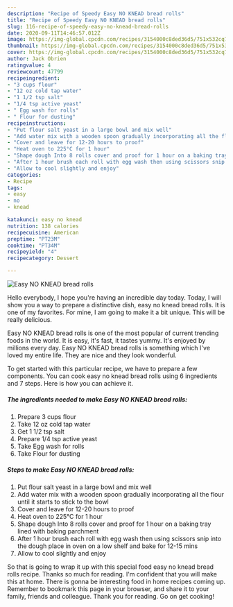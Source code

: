 ```yaml
---
description: "Recipe of Speedy Easy NO KNEAD bread rolls"
title: "Recipe of Speedy Easy NO KNEAD bread rolls"
slug: 116-recipe-of-speedy-easy-no-knead-bread-rolls
date: 2020-09-11T14:46:57.012Z
image: https://img-global.cpcdn.com/recipes/3154000c8ded36d5/751x532cq70/easy-no-knead-bread-rolls-recipe-main-photo.jpg
thumbnail: https://img-global.cpcdn.com/recipes/3154000c8ded36d5/751x532cq70/easy-no-knead-bread-rolls-recipe-main-photo.jpg
cover: https://img-global.cpcdn.com/recipes/3154000c8ded36d5/751x532cq70/easy-no-knead-bread-rolls-recipe-main-photo.jpg
author: Jack Obrien
ratingvalue: 4
reviewcount: 47799
recipeingredient:
- "3 cups flour"
- "12 oz cold tap water"
- "1 1/2 tsp salt"
- "1/4 tsp active yeast"
- " Egg wash for rolls"
- " Flour for dusting"
recipeinstructions:
- "Put flour salt yeast in a large bowl and mix well"
- "Add water mix with a wooden spoon gradually incorporating all the flour until it starts to stick to the bowl"
- "Cover and leave for 12-20 hours to proof"
- "Heat oven to 225°C for 1 hour"
- "Shape dough Into 8 rolls cover and proof for 1 hour on a baking tray lined with baking parchment"
- "After 1 hour brush each roll with egg wash then using scissors snip into the dough place in oven on a low shelf and bake for 12-15 mins"
- "Allow to cool slightly and enjoy"
categories:
- Recipe
tags:
- easy
- no
- knead

katakunci: easy no knead 
nutrition: 138 calories
recipecuisine: American
preptime: "PT23M"
cooktime: "PT34M"
recipeyield: "4"
recipecategory: Dessert

---
```



![Easy NO KNEAD bread rolls](https://img-global.cpcdn.com/recipes/3154000c8ded36d5/751x532cq70/easy-no-knead-bread-rolls-recipe-main-photo.jpg)

Hello everybody, I hope you're having an incredible day today. Today, I will show you a way to prepare a distinctive dish, easy no knead bread rolls. It is one of my favorites. For mine, I am going to make it a bit unique. This will be really delicious.

Easy NO KNEAD bread rolls is one of the most popular of current trending foods in the world. It is easy, it's fast, it tastes yummy. It's enjoyed by millions every day. Easy NO KNEAD bread rolls is something which I've loved my entire life. They are nice and they look wonderful.




To get started with this particular recipe, we have to prepare a few components. You can cook easy no knead bread rolls using 6 ingredients and 7 steps. Here is how you can achieve it.

<!--inarticleads1-->

##### The ingredients needed to make Easy NO KNEAD bread rolls:

1. Prepare 3 cups flour
1. Take 12 oz cold tap water
1. Get 1 1/2 tsp salt
1. Prepare 1/4 tsp active yeast
1. Take  Egg wash for rolls
1. Take  Flour for dusting




<!--inarticleads2-->

##### Steps to make Easy NO KNEAD bread rolls:

1. Put flour salt yeast in a large bowl and mix well
1. Add water mix with a wooden spoon gradually incorporating all the flour until it starts to stick to the bowl
1. Cover and leave for 12-20 hours to proof
1. Heat oven to 225°C for 1 hour
1. Shape dough Into 8 rolls cover and proof for 1 hour on a baking tray lined with baking parchment
1. After 1 hour brush each roll with egg wash then using scissors snip into the dough place in oven on a low shelf and bake for 12-15 mins
1. Allow to cool slightly and enjoy




So that is going to wrap it up with this special food easy no knead bread rolls recipe. Thanks so much for reading. I'm confident that you will make this at home. There is gonna be interesting food in home recipes coming up. Remember to bookmark this page in your browser, and share it to your family, friends and colleague. Thank you for reading. Go on get cooking!
